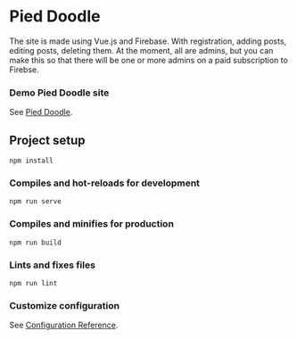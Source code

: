 # Pied Doodle
The site is made using Vue.js and Firebase. With registration, adding posts, editing posts, deleting them. At the moment, all are admins, but you can make this so that there will be one or more admins on a paid subscription to Firebse.
### Demo Pied Doodle site
See [Pied Doodle](https://fireblog-8b982.web.app/).


## Project setup
```
npm install
```

### Compiles and hot-reloads for development
```
npm run serve
```

### Compiles and minifies for production
```
npm run build
```

### Lints and fixes files
```
npm run lint
```

### Customize configuration
See [Configuration Reference](https://cli.vuejs.org/config/).